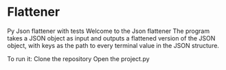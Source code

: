 # Flattener
Py Json flattener with tests
Welcome to the Json flattener
The program  takes a JSON object as input and outputs a flattened version of the JSON object, with keys as the path to every terminal value in the JSON structure. 

To run it:
Clone the repository
Open the project.py

